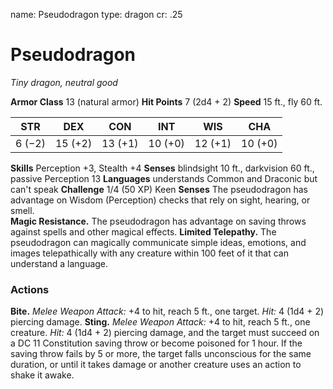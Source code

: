 name: Pseudodragon
type: dragon
cr: .25

# Pseudodragon
_Tiny dragon, neutral good_

**Armor Class** 13 (natural armor)
**Hit Points** 7 (2d4 + 2)
**Speed** 15 ft., fly 60 ft.

| STR     | DEX     | CON     | INT     | WIS     | CHA     |
|---------|---------|---------|---------|---------|---------|
| 6 (−2)  | 15 (+2) | 13 (+1) | 10 (+0) | 12 (+1) | 10 (+0) |

**Skills** Perception +3, Stealth +4
**Senses** blindsight 10 ft., darkvision 60 ft., passive Perception 13
**Languages** understands Common and Draconic but can't speak
**Challenge** 1/4 (50 XP) Keen
**Senses** The pseudodragon has advantage on Wisdom (Perception) checks that rely on sight, hearing, or smell.    
**Magic Resistance.** The pseudodragon has advantage on saving throws against spells and other magical effects.
**Limited Telepathy.** The pseudodragon can magically communicate simple ideas, emotions, and images telepathically with any creature within 100 feet of it that can understand a language.

### Actions
**Bite.** _Melee Weapon Attack:_ +4 to hit, reach 5 ft., one target. _Hit:_ 4 (1d4 + 2) piercing damage.
**Sting.** _Melee Weapon Attack:_ +4 to hit, reach 5 ft., one creature. _Hit:_ 4 (1d4 + 2) piercing damage, and the target must succeed on a DC 11 Constitution saving throw or become poisoned for 1 hour. If the saving throw fails by 5 or more, the target falls unconscious for the same duration, or until it takes damage or another creature uses an action to shake it awake.
